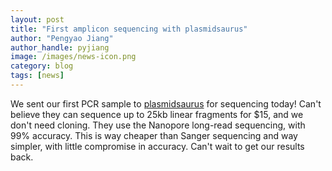 ```yaml
---
layout: post
title: "First amplicon sequencing with plasmidsaurus"
author: "Pengyao Jiang"
author_handle: pyjiang
image: /images/news-icon.png
category: blog
tags: [news]
---
```


We sent our first PCR sample to [plasmidsaurus] for sequencing today! Can't believe they can sequence  up to 25kb linear fragments for $15, and we don't need cloning. They use the Nanopore long-read sequencing, with 99% accuracy. This is way cheaper than Sanger sequencing and way simpler, with little compromise in accuracy. Can't wait to get our results back. 

[plasmidsaurus]: https://www.plasmidsaurus.com/index/